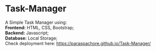 # Task-Manager
A Simple Task Manager using:<br>
<b>Frontend:</b> HTML, CSS, Bootstrap;<br>
<b>Backend:</b> Javascript;<br>
<b>Database:</b> Local Storage;<br>
Check deployment here: https://paraspachore.github.io/Task-Manager/
